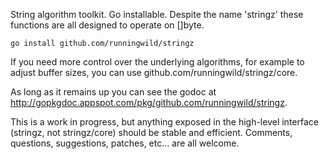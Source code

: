 String algorithm toolkit.  Go installable.  Despite the name 'stringz' these functions are all designed to operate on []byte.

    go install github.com/runningwild/stringz

If you need more control over the underlying algorithms, for example to adjust buffer sizes, you can use github.com/runningwild/stringz/core.

As long as it remains up you can see the godoc at http://gopkgdoc.appspot.com/pkg/github.com/runningwild/stringz.

This is a work in progress, but anything exposed in the high-level interface (stringz, not stringz/core) should be stable and efficient.  Comments, questions, suggestions, patches, etc... are all welcome.
